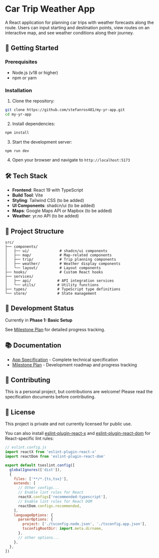 # Car Trip Weather App

A React application for planning car trips with weather forecasts along the route. Users can input starting and destination points, view routes on an interactive map, and see weather conditions along their journey.

## 🚀 Getting Started

### Prerequisites

- Node.js (v18 or higher)
- npm or yarn

### Installation

1. Clone the repository:

```bash
git clone https://github.com/stefanros481/my-yr-app.git
cd my-yr-app
```

2. Install dependencies:
```bash
npm install
```

3. Start the development server:
```bash
npm run dev
```

4. Open your browser and navigate to `http://localhost:5173`

## 🛠️ Tech Stack

- **Frontend**: React 19 with TypeScript
- **Build Tool**: Vite
- **Styling**: Tailwind CSS (to be added)
- **UI Components**: shadcn/ui (to be added)
- **Maps**: Google Maps API or Mapbox (to be added)
- **Weather**: yr.no API (to be added)

## 📁 Project Structure

```
src/
├── components/
│   ├── ui/              # shadcn/ui components
│   ├── map/             # Map-related components
│   ├── trip/            # Trip planning components
│   ├── weather/         # Weather display components
│   └── layout/          # Layout components
├── hooks/               # Custom React hooks
├── services/
│   ├── api/            # API integration services
│   └── utils/          # Utility functions
├── types/              # TypeScript type definitions
└── store/              # State management
```

## 🎯 Development Status

Currently in **Phase 1: Basic Setup**

See [Milestone Plan](./docs/milestone-plan.md) for detailed progress tracking.

## 📚 Documentation

- [App Specification](./docs/app-specification.md) - Complete technical specification
- [Milestone Plan](./docs/milestone-plan.md) - Development roadmap and progress tracking

## 🤝 Contributing

This is a personal project, but contributions are welcome! Please read the specification documents before contributing.

## 📄 License

This project is private and not currently licensed for public use.

You can also install [eslint-plugin-react-x](https://github.com/Rel1cx/eslint-react/tree/main/packages/plugins/eslint-plugin-react-x) and [eslint-plugin-react-dom](https://github.com/Rel1cx/eslint-react/tree/main/packages/plugins/eslint-plugin-react-dom) for React-specific lint rules:

```js
// eslint.config.js
import reactX from 'eslint-plugin-react-x'
import reactDom from 'eslint-plugin-react-dom'

export default tseslint.config([
  globalIgnores(['dist']),
  {
    files: ['**/*.{ts,tsx}'],
    extends: [
      // Other configs...
      // Enable lint rules for React
      reactX.configs['recommended-typescript'],
      // Enable lint rules for React DOM
      reactDom.configs.recommended,
    ],
    languageOptions: {
      parserOptions: {
        project: ['./tsconfig.node.json', './tsconfig.app.json'],
        tsconfigRootDir: import.meta.dirname,
      },
      // other options...
    },
  },
])
```
